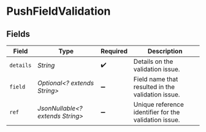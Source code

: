 # PushFieldValidation


## Fields

| Field                                                 | Type                                                  | Required                                              | Description                                           |
| ----------------------------------------------------- | ----------------------------------------------------- | ----------------------------------------------------- | ----------------------------------------------------- |
| `details`                                             | *String*                                              | :heavy_check_mark:                                    | Details on the validation issue.                      |
| `field`                                               | *Optional<? extends String>*                          | :heavy_minus_sign:                                    | Field name that resulted in the validation issue.     |
| `ref`                                                 | *JsonNullable<? extends String>*                      | :heavy_minus_sign:                                    | Unique reference identifier for the validation issue. |